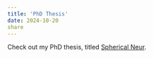 ```yaml
---
title: 'PhD Thesis'
date: 2024-10-20
share
---
```


Check out my PhD thesis, titled [Spherical Neur]().